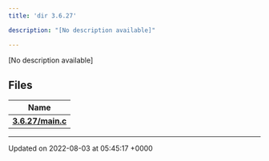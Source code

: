 ```yaml
---
title: 'dir 3.6.27'

description: "[No description available]"

---
```







[No description available]

## Files

| Name           |
| -------------- |
| **[3.6.27/main.c](/documentation/code/darkbit/files/main_8c/#file-main.c)**  |






-------------------------------

Updated on 2022-08-03 at 05:45:17 +0000
